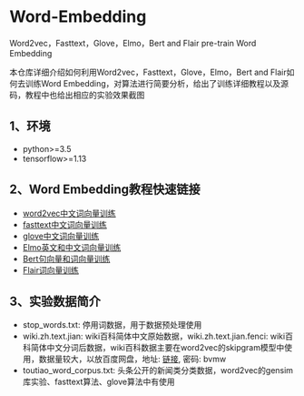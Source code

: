 # Word-Embedding
Word2vec，Fasttext，Glove，Elmo，Bert and Flair pre-train Word Embedding

本仓库详细介绍如何利用Word2vec，Fasttext，Glove，Elmo，Bert and Flair如何去训练Word Embedding，对算法进行简要分析，给出了训练详细教程以及源码，教程中也给出相应的实验效果截图<br>

1、环境
------------
* python>=3.5<br>
* tensorflow>=1.13<br>

2、Word Embedding教程快速链接
------------------
* [word2vec中文词向量训练](https://github.com/zlsdu/Word-Embedding/blob/master/word2vec/word2vec_report.md)<br>
* [fasttext中文词向量训练](https://github.com/zlsdu/Word-Embedding/blob/master/fasttext_report.md)<br>
* [glove中文词向量训练](https://github.com/zlsdu/Word-Embedding/blob/master/glove_report.md)<br>
* [Elmo英文和中文词向量训练](https://github.com/zlsdu/Word-Embedding/blob/master/elmo/elmo_report.md)<br>
* [Bert句向量和词向量训练](https://github.com/zlsdu/Word-Embedding/blob/master/bert_report.md)<br>
* [Flair词向量训练](https://github.com/zlsdu/Word-Embedding/blob/master/flair/flair_report.md)<br>

3、实验数据简介
-------------------
* stop_words.txt: 停用词数据，用于数据预处理使用
* wiki.zh.text.jian: wiki百科简体中文原始数据，wiki.zh.text.jian.fenci: wiki百科简体中文分词后数据，wiki百科数据主要在word2vec的skipgram模型中使用，数据量较大，以放百度网盘，地址: [链接](https://pan.baidu.com/s/1DeIaIO35eWzZP75YRGNU9w), 密码: bvmw 
* toutiao_word_corpus.txt: 头条公开的新闻类分类数据，word2vec的gensim库实验、fasttext算法、glove算法中有使用





